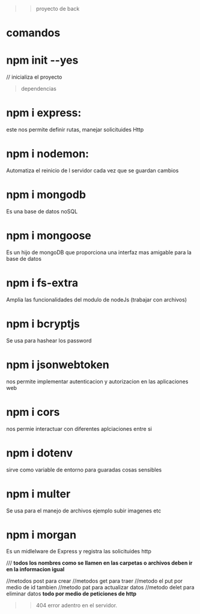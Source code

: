 >> proyecto de back
# comandos
# npm init --yes 
// inicializa el proyecto 
> dependencias 
# npm i express: 
este nos permite definir rutas, manejar solicituides Http
# npm i nodemon: 
Automatiza el reinicio de l servidor cada vez que se guardan cambios 
# npm i mongodb 
Es una base de datos noSQL 
# npm i mongoose
Es un hijo de mongoDB que proporciona una interfaz mas amigable para la base de datos 
# npm i fs-extra 
Amplia las funcionalidades del modulo de nodeJs (trabajar con archivos)
# npm i bcryptjs 
Se usa para hashear los password
# npm i jsonwebtoken
nos permite implementar autenticacion y autorizacion en las aplicaciones web 
# npm i cors
nos permie interactuar con diferentes aplciaciones entre si 
# npm i dotenv 
sirve como variable de entorno para guaradas cosas sensibles 
# npm i multer
Se usa para el manejo de archivos ejemplo subir imagenes etc
# npm i morgan 
Es un midlelware de Express y registra las solicituides http 

/// **todos los nombres como se llamen en las carpetas o archivos deben ir en la informacion igual**

//metodos post para crear
//metodos get para traer 
//metodo el put por medio de id tambien 
//metodo pat para actualizar datos 
//metodo delet para eliminar datos 
**todo por medio de peticiones de http**

>> 404 error adentro en el servidor.






